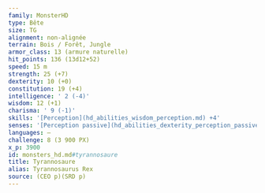 ```yaml
---
family: MonsterHD
type: Bête
size: TG
alignment: non-alignée
terrain: Bois / Forêt, Jungle
armor_class: 13 (armure naturelle)
hit_points: 136 (13d12+52)
speed: 15 m
strength: 25 (+7)
dexterity: 10 (+0)
constitution: 19 (+4)
intelligence: ' 2 (-4)'
wisdom: 12 (+1)
charisma: ' 9 (-1)'
skills: '[Perception](hd_abilities_wisdom_perception.md) +4'
senses: '[Perception passive](hd_abilities_dexterity_perception_passive.md) 14'
languages: —
challenge: 8 (3 900 PX)
x_p: 3900
id: monsters_hd.md#tyrannosaure
title: Tyrannosaure
alias: Tyrannosaurus Rex
source: (CEO p)(SRD p)
---
```


